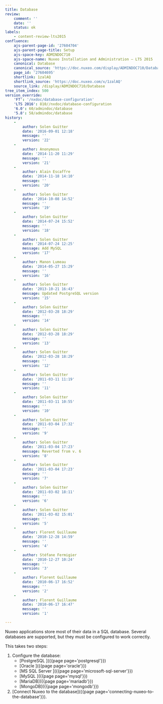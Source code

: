 ```yaml
---
title: Database
review:
    comment: ''
    date: ''
    status: ok
labels:
    - content-review-lts2015
confluence:
    ajs-parent-page-id: '27604704'
    ajs-parent-page-title: Setup
    ajs-space-key: ADMINDOC710
    ajs-space-name: Nuxeo Installation and Administration — LTS 2015
    canonical: Database
    canonical_source: 'https://doc.nuxeo.com/display/ADMINDOC710/Database'
    page_id: '27604695'
    shortlink: 1zalAQ
    shortlink_source: 'https://doc.nuxeo.com/x/1zalAQ'
    source_link: /display/ADMINDOC710/Database
tree_item_index: 500
version_override:
    'FT': '/nxdoc/database-configuration'
    'LTS 2016': 810//nxdoc/database-configuration
    '6.0': 60/admindoc/database
    '5.8': 58/admindoc/database
history:
    -
        author: Solen Guitter
        date: '2016-09-01 12:18'
        message: ''
        version: '22'
    -
        author: Anonymous
        date: '2014-11-20 11:29'
        message: ''
        version: '21'
    -
        author: Alain Escaffre
        date: '2014-11-18 14:10'
        message: ''
        version: '20'
    -
        author: Solen Guitter
        date: '2014-10-08 14:52'
        message: ''
        version: '19'
    -
        author: Solen Guitter
        date: '2014-07-24 15:52'
        message: ''
        version: '18'
    -
        author: Solen Guitter
        date: '2014-07-24 12:25'
        message: Add MySQL
        version: '17'
    -
        author: Manon Lumeau
        date: '2014-05-27 15:29'
        message: ''
        version: '16'
    -
        author: Solen Guitter
        date: '2013-10-21 16:43'
        message: Updated PostgreSQL version
        version: '15'
    -
        author: Solen Guitter
        date: '2012-03-28 18:29'
        message: ''
        version: '14'
    -
        author: Solen Guitter
        date: '2012-03-28 18:29'
        message: ''
        version: '13'
    -
        author: Solen Guitter
        date: '2012-03-28 18:29'
        message: ''
        version: '12'
    -
        author: Solen Guitter
        date: '2011-03-11 11:19'
        message: ''
        version: '11'
    -
        author: Solen Guitter
        date: '2011-03-11 10:55'
        message: ''
        version: '10'
    -
        author: Solen Guitter
        date: '2011-03-04 17:32'
        message: ''
        version: '9'
    -
        author: Solen Guitter
        date: '2011-03-04 17:23'
        message: Reverted from v. 6
        version: '8'
    -
        author: Solen Guitter
        date: '2011-03-04 17:23'
        message: ''
        version: '7'
    -
        author: Solen Guitter
        date: '2011-03-02 18:11'
        message: ''
        version: '6'
    -
        author: Solen Guitter
        date: '2011-03-02 15:01'
        message: ''
        version: '5'
    -
        author: Florent Guillaume
        date: '2010-12-28 14:59'
        message: ''
        version: '4'
    -
        author: Stéfane Fermigier
        date: '2010-12-27 10:24'
        message: ''
        version: '3'
    -
        author: Florent Guillaume
        date: '2010-06-17 16:52'
        message: ''
        version: '2'
    -
        author: Florent Guillaume
        date: '2010-06-17 16:47'
        message: ''
        version: '1'

---
```

Nuxeo applications store most of their data in a SQL database. Several databases are supported, but they must be configured to work correctly.

This takes two steps:

1.  Configure the database:
    *   [PostgreSQL ]({{page page='postgresql'}})
    *   [Oracle ]({{page page='oracle'}})
    *   [MS SQL Server ]({{page page='microsoft-sql-server'}})
    *   [MySQL ]({{page page='mysql'}})
    *   [MariaDB]({{page page='mariadb'}})
    *   [MongoDB]({{page page='mongodb'}})
2.  [Connect Nuxeo to the database]({{page page='connecting-nuxeo-to-the-database'}}).

&nbsp;
